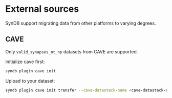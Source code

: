 # External sources

SynDB support migrating data from other platforms to varying degrees.


## CAVE
Only `valid_synapses_nt_np` datasets from CAVE are supported.

Initialize cave first:
```bash
syndb plugin cave init
```

Upload to your dataset:
```bash
syndb plugin cave init transfer --cave-datastack-name <cave-datastack-name> --dataset-id <dataset_id>
```
